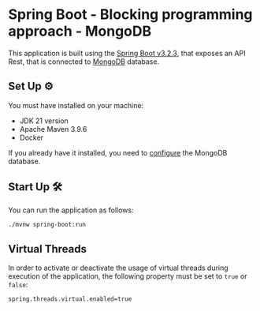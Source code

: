 # Spring Boot - Blocking programming approach - MongoDB

This application is built using the [Spring Boot v3.2.3](https://spring.io/projects/spring-boot), that exposes an API Rest, that is
connected to [MongoDB](https://www.mongodb.com/) database.

## Set Up ⚙

You must have installed on your machine:

* JDK 21 version
* Apache Maven 3.9.6
* Docker

If you already have it installed, you need to [configure](../../../../../setup/) the MongoDB database.

## Start Up 🛠

You can run the application as follows:

```bash
./mvnw spring-boot:run
```

## Virtual Threads

In order to activate or deactivate the usage of virtual threads during execution of the application, the following property must be set to `true` or `false`:
```
spring.threads.virtual.enabled=true
```
